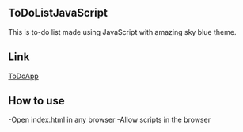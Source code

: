 ## ToDoListJavaScript
This is to-do list made using JavaScript with amazing sky blue theme.

## Link
[ToDoApp](todojavascript.netlify.app)

## How to use
-Open index.html in any browser
-Allow scripts in the browser
